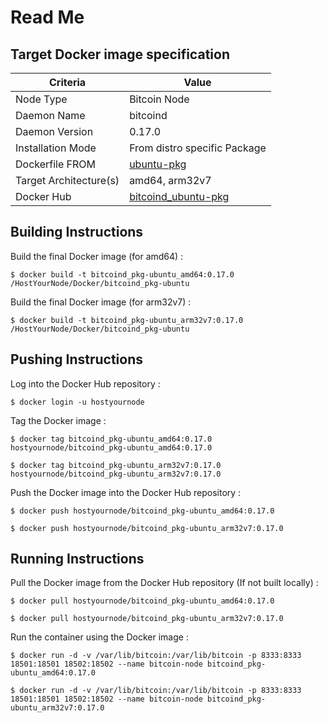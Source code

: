 Read Me
==

Target Docker image specification
-

<table>
    <thead>
        <tr>
            <th>Criteria</th>
            <th>Value</th>
        </tr>
    </thead>
    <tbody>
        <tr>
            <td>Node Type</td>
            <td>Bitcoin Node</td>
        </tr>
        <tr>
            <td>Daemon Name</td>
            <td>bitcoind</td>
        </tr>
         <tr>
            <td>Daemon Version</td>
            <td>0.17.0</td>
        </tr>
        <tr>
            <td>Installation Mode</td>
            <td>From distro specific Package</td>
        </tr>
        <tr>
            <td>Dockerfile FROM</td>
            <td><A href="https://github.com/babonet13/HostYourNode/tree/master/Docker/ubuntu-pkg">ubuntu-pkg</A></td>
        </tr>
         <tr>
            <td>Target Architecture(s)</td>
            <td>amd64, arm32v7</td>
        </tr>
        <tr>
            <td>Docker Hub</td>
            <td><A href="https://hub.docker.com/r/hostyournode/bitcoind_pkg-ubuntu/">bitcoind_ubuntu-pkg</A></td>
        </tr>
    </tbody>
</table>

Building Instructions
-
Build the final Docker image (for amd64) :
<pre><code>$ docker build -t bitcoind_pkg-ubuntu_amd64:0.17.0 /HostYourNode/Docker/bitcoind_pkg-ubuntu</code></pre>

Build the final Docker image (for arm32v7) :
<pre><code>$ docker build -t bitcoind_pkg-ubuntu_arm32v7:0.17.0 /HostYourNode/Docker/bitcoind_pkg-ubuntu</code></pre>

Pushing Instructions
-
Log into the Docker Hub repository :
<pre><code>$ docker login -u hostyournode</code></pre>

Tag the Docker image :
<pre><code>$ docker tag bitcoind_pkg-ubuntu_amd64:0.17.0 hostyournode/bitcoind_pkg-ubuntu_amd64:0.17.0</code></pre>
<pre><code>$ docker tag bitcoind_pkg-ubuntu_arm32v7:0.17.0 hostyournode/bitcoind_pkg-ubuntu_arm32v7:0.17.0</code></pre>

Push the Docker image into the Docker Hub repository :
<pre><code>$ docker push hostyournode/bitcoind_pkg-ubuntu_amd64:0.17.0</code></pre>
<pre><code>$ docker push hostyournode/bitcoind_pkg-ubuntu_arm32v7:0.17.0</code></pre>

Running Instructions
-
Pull the Docker image from the Docker Hub repository (If not built locally) :
<pre><code>$ docker pull hostyournode/bitcoind_pkg-ubuntu_amd64:0.17.0</code></pre>
<pre><code>$ docker pull hostyournode/bitcoind_pkg-ubuntu_arm32v7:0.17.0</code></pre>

Run the container using the Docker image :
<pre><code>$ docker run -d -v /var/lib/bitcoin:/var/lib/bitcoin -p 8333:8333 18501:18501 18502:18502 --name bitcoin-node bitcoind_pkg-ubuntu_amd64:0.17.0</code></pre>
<pre><code>$ docker run -d -v /var/lib/bitcoin:/var/lib/bitcoin -p 8333:8333 18501:18501 18502:18502 --name bitcoin-node bitcoind_pkg-ubuntu_arm32v7:0.17.0</code></pre>
